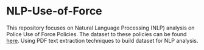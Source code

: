# NLP-Use-of-Force
This repository focuses on Natural Language Processing (NLP) analysis on Police Use of Force Policies. The dataset to these policies can be found [here](http://useofforceproject.org/database).
Using PDF text extraction techniques to build dataset for NLP analysis.
